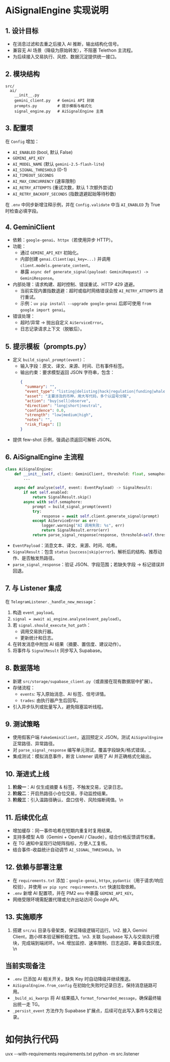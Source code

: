 # AiSignalEngine 实现说明

## 1. 设计目标
- 在消息过滤和去重之后接入 AI 推断，输出结构化信号。
- 兼容无 AI 场景（降级为原始转发），不阻塞 Telethon 主流程。
- 为后续接入交易执行、风控、数据沉淀提供统一接口。

## 2. 模块结构
```
src/
  ai/
    __init__.py
    gemini_client.py   # Gemini API 封装
    prompts.py         # 提示模板与格式化
    signal_engine.py   # AiSignalEngine 主类
```

## 3. 配置项
在 `Config` 增加：
- `AI_ENABLED` (bool, 默认 False)
- `GEMINI_API_KEY`
- `AI_MODEL_NAME` (默认 `gemini-2.5-flash-lite`)
- `AI_SIGNAL_THRESHOLD` (0-1)
- `AI_TIMEOUT_SECONDS`
- `AI_MAX_CONCURRENCY` (速率限制)
- `AI_RETRY_ATTEMPTS` (重试次数，默认 1 次额外尝试)
- `AI_RETRY_BACKOFF_SECONDS` (指数退避起始等待秒数)

在 `.env` 中同步新增注释示例，并在 `Config.validate` 中当 `AI_ENABLED` 为 True 时检查必填字段。

## 4. GeminiClient
- 依赖：`google-genai`、`httpx`（若使用异步 HTTP）。
- 功能：
  - 通过 `GEMINI_API_KEY` 初始化。
  - 内部创建 `genai.Client(api_key=...)` 并调用 `client.models.generate_content`。
  - 暴露 `async def generate_signal(payload: GeminiRequest) -> GeminiResponse`。
- 内部处理：请求构建、超时控制、错误重试、HTTP 429 退避。
  - 当前实现内置指数退避：超时或临时网络错误会按 `AI_RETRY_ATTEMPTS` 进行重试。
  - 示例：`uv pip install --upgrade google-genai` 后即可使用 `from google import genai`。
- 错误处理：
  - 超时/异常 → 抛出自定义 `AiServiceError`。
  - 日志记录请求上下文（脱敏后）。

## 5. 提示模板（prompts.py）
- 定义 `build_signal_prompt(event)`：
  - 输入字段：原文、译文、来源、时间、已有事件标签。
  - 输出约束：要求模型返回 JSON 字符串，包含：
    ```json
    {
      "summary": "",
      "event_type": "listing|delisting|hack|regulation|funding|whale|liquidation|partnership|product_launch|governance|macro|celebrity|airdrop|other",
      "asset": "主要涉及的币种，用大写代码，多个以逗号分隔",
      "action": "buy|sell|observe",
      "direction": "long|short|neutral",
      "confidence": 0.0,
      "strength": "low|medium|high",
      "notes": "",
      "risk_flags": []
    }
    ```
- 提供 few-shot 示例，强调必须返回可解析 JSON。

## 6. AiSignalEngine 主流程
```python
class AiSignalEngine:
    def __init__(self, client: GeminiClient, threshold: float, semaphore: asyncio.Semaphore):
        ...

    async def analyse(self, event: EventPayload) -> SignalResult:
        if not self.enabled:
            return SignalResult.skip()
        async with self.semaphore:
            prompt = build_signal_prompt(event)
            try:
                response = await self.client.generate_signal(prompt)
            except AiServiceError as err:
                logger.warning("AI 调用失败: %s", err)
                return SignalResult.error(err)
            return parse_signal_response(response, threshold=self.threshold)
```
- `EventPayload`：消息文本、译文、来源、时间、哈希。
- `SignalResult`：包含 `status` (`success|skip|error`)、解析后的结构、推荐动作、是否触发热路径。
- `parse_signal_response`：验证 JSON、字段范围；若缺失字段 → 标记错误并回退。

## 7. 与 Listener 集成
在 `TelegramListener._handle_new_message`：
1. 构造 `event_payload`。
2. `signal = await ai_engine.analyse(event_payload)`。
3. 若 `signal.should_execute_hot_path`：
   - 调用交易执行器。
   - 更新统计和日志。
4. 在转发消息中附加 AI 结果（摘要、置信度、建议动作）。
5. 将事件与 `SignalResult` 同步写入 Supabase。

## 8. 数据落地
- 新建 `src/storage/supabase_client.py`（或直接在现有数据层中扩展）。
- 存储流程：
  - `events`: 写入原始消息、AI 标签、信号详情。
  - `trades`: 由执行器产生后回写。
- 引入异步队列或批量写入，避免阻塞监听线程。

## 9. 测试策略
- 使用假客户端 `FakeGeminiClient`，返回预定义 JSON，测试 `AiSignalEngine` 正常路径、异常路径。
- 对 `parse_signal_response` 编写单元测试，覆盖字段缺失/格式错误。_
- 集成测试：模拟消息事件，断言 Listener 调用了 AI 并正确格式化输出。

## 10. 渐进式上线
1. **阶段一**：AI 仅生成摘要 & 标签，不触发交易，记录日志。
2. **阶段二**：开启热路径小仓位交易，手动监控结果。
3. **阶段三**：引入温路径确认、盘口信号、风险熔断阈值。\n
## 11. 后续优化点
- 增加缓存：同一事件哈希在短期内重复时复用结果。
- 支持多模型 A/B（Gemini + OpenAI / Claude），结合价格反馈调节权重。
- 在 TG 通知中呈现行动矩阵指标，方便人工复核。
- 结合事件-收益统计自动调节 `AI_SIGNAL_THRESHOLD`。\n
## 12. 依赖与部署注意
- 在 `requirements.txt` 添加：`google-genai`, `httpx`, `pydantic`（用于请求/响应校验），并使用 `uv pip sync requirements.txt` 快速拉取依赖。
- `.env` 新增 AI 配置项，并在 PM2 `env` 中暴露 `GEMINI_API_KEY`。
- 网络受限环境需配置代理或允许出站访问 Google API。

## 13. 实施顺序
1. 搭建 `src/ai` 目录与骨架类，保证降级逻辑可运行。\n2. 接入 Gemini Client，跑小样本验证解析稳定性。\n3. 关联 Supabase 写入与交易执行模块，完成端到端闭环。\n4. 增加监控、速率限制、日志追踪，筹备实盘灰度。\n
## 当前实现备注
- `.env` 已添加 AI 相关开关，缺失 Key 时自动降级并继续推送。
- `AiSignalEngine.from_config` 在初始化失败时记录日志，保持消息链路可用。
- `_build_ai_kwargs` 将 AI 结果插入 `format_forwarded_message`，确保最终输出统一走 TG。
- `_persist_event` 方法作为 Supabase 扩展点，后续可在此写入事件与交易记录。


# 如何执行代码
uvx --with-requirements requirements.txt python -m src.listener

